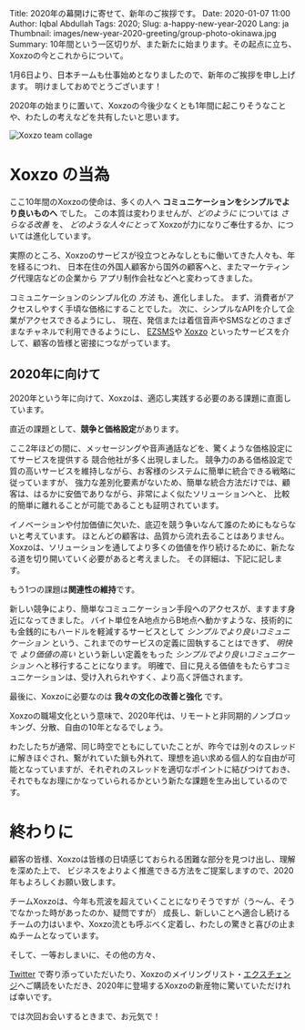 Title: 2020年の幕開けに寄せて、新年のご挨拶です。
Date: 2020-01-07 11:00
Author: Iqbal Abdullah
Tags: 2020;
Slug: a-happy-new-year-2020
Lang: ja
Thumbnail: images/new-year-2020-greeting/group-photo-okinawa.jpg
Summary: 10年間という一区切りが、また新たに始まります。その起点に立ち、Xoxzoの今とこれからについて。

1月6日より、日本チームも仕事始めとなりましたので、新年のご挨拶を申し上げます。
明けましておめでとうございます！

2020年の始まりに置いて、Xoxzoの今後少なくとも1年間に起こりそうなことや、わたしの考えなどを共有したいと思います。

![Xoxzo team collage]({filename}/images/new-year-2020-greeting/2020-team-collage.jpg)

# Xoxzo の当為

ここ10年間のXoxzoの使命は、多くの人へ **コミュニケーションをシンプルでより良いものへ** でした。 
この本質は変わりませんが、_どのように_ については _さらなる改善_ を、
_どのような人々にとって_ Xoxzoが力になりご奉仕するか、については進化しています。

実際のところ、Xoxzoのサービスが役立つとみなしともに働いてきた人々も、年を経るにつれ、
日本在住の外国人顧客から国外の顧客へと、またマーケティング代理店などの企業から
アプリ制作会社などへと変わってきました。

コミュニケーションのシンプル化の _方法_ も、進化しました。
まず、消費者がアクセスしやすく手頃な価格にすることでした。
次に、シンプルなAPIを介して企業がアクセスできるようにし、
現在、発信または着信音声やSMSなどのさまざまなチャネルで利用できるようにし、
[EZSMS](https://www.ezsms.biz/en/)や
[Xoxzo](https://www.xoxzo.com/en/) といったサービスを介して、顧客の皆様と密接につながっています。


## 2020年に向けて

2020年という年に向けて、Xoxzoは、適応し実践する必要のある課題に直面しています。

直近の課題として、**競争と価格設定**があります。

ここ2年ほどの間に、メッセージングや音声通話などを、驚くような価格設定にてサービスを提供する
競合他社が多く出現しました。
競争力のある価格設定で質の高いサービスを維持しながら、お客様のシステムに簡単に統合できる戦略に従っていますが、
強力な差別化要素がないため、簡単な統合方法だけでは、顧客は、はるかに安価でありながら、非常によく似たソリューションへと、
比較的簡単に離れることが可能であることも証明されています。

イノベーションや付加価値に欠いた、底辺を競う争いなんて誰のためにもならないと考えています。
ほとんどの顧客は、品質から流れ去ることはありません。
Xoxzoは、ソリューションを通してより多くの価値を作り続けるために、新たなる道を切り開いていく必要があると考えました。
その詳細は、下記に記します。


もう1つの課題は**関連性の維持**です。

新しい競争により、簡単なコミュニケーション手段へのアクセスが、ますます身近になってきました。 
バイト単位をA地点からB地点へ動かすような、技術的にも金銭的にもハードルを軽減するサービスとして
_シンプルでより良いコミュニケーション_ という、これまでのサービスの定義に固執することはできず、
_明快_ で _より価値の高い_ という新しい定義をもった _シンプルでより良いコミュニケーション_ へと移行することになります。
明確で、目に見える価値をもたらすコミュニケーションは、受け入れられやすく、より高く評価されます。

最後に、Xoxzoに必要なのは **我々の文化の改善と強化** です。

Xoxzoの職場文化という意味で、2020年代は、リモートと非同期的ノンブロッキング、分散、自由の10年となるでしょう。

わたしたちが通常、同じ時空でともにしていたことが、昨今では別々のスレッドに解きほぐされ、繋がれていた鎖も外れて、理想を追い求める個人的な自由が可能となっていますが、それぞれのスレッドを適切なポイントに結びつけておき、それでもなお理にかなっていられるかという新たな課題を生み出しているのです。

# 終わりに

顧客の皆様、Xoxzoは皆様の日頃感じておられる困難な部分を見つけ出し、理解を深めた上で、
ビジネスをよりよく推進できる方法をご提案しますので、2020年もよろしくお願い致します。

チームXoxzoは、今年も荒波を超えていくことになりそうですが（う〜ん、そうでなかった時があったのか、疑問ですが）
成長し、新しいことへ適合し続けるチームの力はいまや、Xoxzo流とも呼ぶべく定着し、わたしの驚きと喜びの止まぬチームとなっています。


そして、一等おしまいに、その他の方々、

[Twitter](https://twitter.com/xoxzocom/) で寄り添っていただいたり、Xoxzoのメイリングリスト・[エクスチェンジ](https://info.xoxzo.com/ja/exchange-mailing-list/)へご購読をいただき、2020年に登場するXoxzoの新産物に驚いていただければ幸いです。

では次回お会いするときまで、お元気で！
